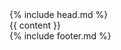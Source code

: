 <!DOCTYPE html>
<html>

<head>
  <meta http-equiv="Content-Type" content="text/html; charset=utf-8" />
  <meta name="viewport" content="width=device-width, initial-scale=1" />
  <meta http-equiv="X-UA-Compatible" content="IE=edge" />
  <title>{{ page.title }}</title>
  <meta name="description" content="敏捷实践者，全栈工程师" />
  <link rel="fluid-icon" href="/images/fluidicon.png" />
  <link rel="apple-touch-icon" type="image/png" href="/images/apple-touch-icon.png" />
  <link rel="icon" type="image/x-icon" href="/images/favicon.ico" />
  <script src="https://cdn.bootcdn.net/ajax/libs/jquery/3.1.1/jquery.min.js"></script>
  <script src="https://cdn.bootcdn.net/ajax/libs/twitter-bootstrap/3.3.7/js/bootstrap.min.js"></script>
  <link rel="stylesheet" href="https://cdn.bootcdn.net/ajax/libs/font-awesome/4.7.0/css/font-awesome.min.css" />
  <link href="https://cdn.bootcdn.net/ajax/libs/twitter-bootstrap/3.3.7/css/bootstrap.min.css" rel="stylesheet" />
  <link rel="stylesheet" href="/css/monokai.sublime.syntax.css" />
  <link rel="stylesheet" href="/css/blog.css" />
  <script>
    var _hmt = _hmt || [];
    (function () {
      var hm = document.createElement("script");
      hm.src = "//hm.baidu.com/hm.js?2647be066b5c11cc8f6a27bd02cb71af";
      var s = document.getElementsByTagName("script")[0];
      s.parentNode.insertBefore(hm, s);
    })();
  </script>
</head>

<body>
  <div class="menu">
    {% include head.md %}
  </div>
  {{ content }}
  <div class="footer">
    {% include footer.md %}
  </div>
</body>

</html>